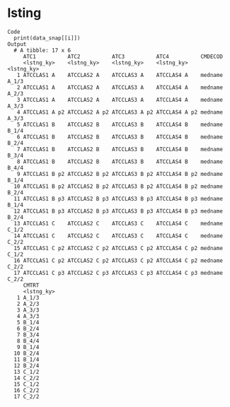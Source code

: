 # lsting

    Code
      print(data_snap[[i]])
    Output
      # A tibble: 17 x 6
         ATC1          ATC2          ATC3          ATC4          CMDECOD      
         <lstng_ky>    <lstng_ky>    <lstng_ky>    <lstng_ky>    <lstng_ky>   
       1 ATCCLAS1 A    ATCCLAS2 A    ATCCLAS3 A    ATCCLAS4 A    medname A_1/3
       2 ATCCLAS1 A    ATCCLAS2 A    ATCCLAS3 A    ATCCLAS4 A    medname A_2/3
       3 ATCCLAS1 A    ATCCLAS2 A    ATCCLAS3 A    ATCCLAS4 A    medname A_3/3
       4 ATCCLAS1 A p2 ATCCLAS2 A p2 ATCCLAS3 A p2 ATCCLAS4 A p2 medname A_3/3
       5 ATCCLAS1 B    ATCCLAS2 B    ATCCLAS3 B    ATCCLAS4 B    medname B_1/4
       6 ATCCLAS1 B    ATCCLAS2 B    ATCCLAS3 B    ATCCLAS4 B    medname B_2/4
       7 ATCCLAS1 B    ATCCLAS2 B    ATCCLAS3 B    ATCCLAS4 B    medname B_3/4
       8 ATCCLAS1 B    ATCCLAS2 B    ATCCLAS3 B    ATCCLAS4 B    medname B_4/4
       9 ATCCLAS1 B p2 ATCCLAS2 B p2 ATCCLAS3 B p2 ATCCLAS4 B p2 medname B_1/4
      10 ATCCLAS1 B p2 ATCCLAS2 B p2 ATCCLAS3 B p2 ATCCLAS4 B p2 medname B_2/4
      11 ATCCLAS1 B p3 ATCCLAS2 B p3 ATCCLAS3 B p3 ATCCLAS4 B p3 medname B_1/4
      12 ATCCLAS1 B p3 ATCCLAS2 B p3 ATCCLAS3 B p3 ATCCLAS4 B p3 medname B_2/4
      13 ATCCLAS1 C    ATCCLAS2 C    ATCCLAS3 C    ATCCLAS4 C    medname C_1/2
      14 ATCCLAS1 C    ATCCLAS2 C    ATCCLAS3 C    ATCCLAS4 C    medname C_2/2
      15 ATCCLAS1 C p2 ATCCLAS2 C p2 ATCCLAS3 C p2 ATCCLAS4 C p2 medname C_1/2
      16 ATCCLAS1 C p2 ATCCLAS2 C p2 ATCCLAS3 C p2 ATCCLAS4 C p2 medname C_2/2
      17 ATCCLAS1 C p3 ATCCLAS2 C p3 ATCCLAS3 C p3 ATCCLAS4 C p3 medname C_2/2
         CMTRT     
         <lstng_ky>
       1 A_1/3     
       2 A_2/3     
       3 A_3/3     
       4 A_3/3     
       5 B_1/4     
       6 B_2/4     
       7 B_3/4     
       8 B_4/4     
       9 B_1/4     
      10 B_2/4     
      11 B_1/4     
      12 B_2/4     
      13 C_1/2     
      14 C_2/2     
      15 C_1/2     
      16 C_2/2     
      17 C_2/2     

